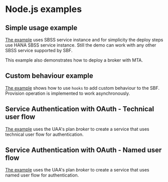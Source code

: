 # Node.js examples

## Simple usage example

[The example](simple) uses SBSS service instance and for simplicity the deploy steps use HANA SBSS service instance.
Still the demo can work with any other SBSS service supported by SBF.

This example also demonstrates how to deploy a broker with MTA.

## Custom behaviour example

[The example](custom-hooks) shows how to use `hooks` to add custom behaviour to the SBF. Provision operation is implemented to work asynchronously.

## Service Authentication with OAuth - Technical user flow

[The example](technical-user-flow) uses the UAA's plan *broker* to create a service that uses technical user flow for authentication.

## Service Authentication with OAuth - Named user flow

[The example](named-user-flow) uses the UAA's plan *broker* to create a service that uses named user flow for authentication.